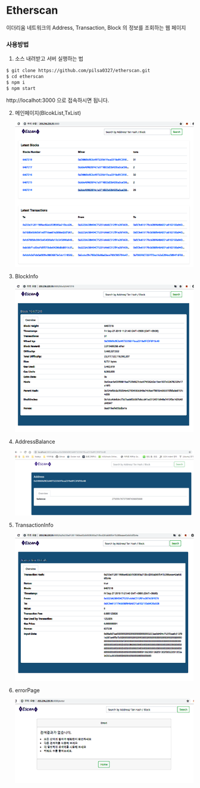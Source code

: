 # Etherscan

이더리움 네트워크의 Address, Transaction, Block 의 정보를 조회하는 웹 페이지

### 사용방법
 1. 소스 내려받고 서버 실행하는 법
```
$ git clone https://github.com/pilsa0327/etherscan.git
$ cd etherscan
$ npm i
$ npm start
```
http://localhot:3000 으로 접속하시면 됩니다.

 2. 메인페이지(BlcokList,TxList)

    ![mainpage](./screenshot/main.png)
    
 3. BlockInfo

    ![blockpage](./screenshot/blockinfo.png)
    
 4. AddressBalance

    ![addrpage](./screenshot/addrinfo.PNG)
    
 5. TransactionInfo

    ![txpage](./screenshot/txinfo.png)
    
 6. errorPage

    ![errpage](./screenshot/err.png)

